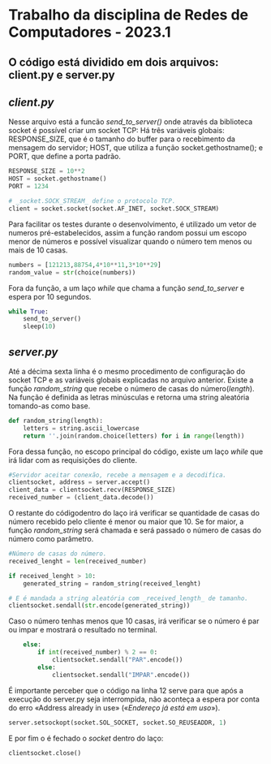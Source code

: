 # Trabalho da disciplina de Redes de Computadores - 2023.1

## O código está dividido em dois arquivos: client.py e server.py

## *client.py*
Nesse arquivo está a funcão _send_to_server()_ onde através da biblioteca socket é possível criar um socket TCP:
Há três variáveis globais: RESPONSE_SIZE, que é o tamanho do buffer para o recebimento da mensagem do servidor;
HOST, que utiliza a função socket.gethostname(); e PORT, que define a porta padrão.
```python
RESPONSE_SIZE = 10**2
HOST = socket.gethostname()
PORT = 1234
```

```python
# _socket.SOCK_STREAM_ define o protocolo TCP.
client = socket.socket(socket.AF_INET, socket.SOCK_STREAM)
```
Para facilitar os testes durante o desenvolvimento, é utilizado um vetor de numeros pré-estabelecidos, assim a função random possui um escopo menor de números e possível visualizar quando o número tem menos ou mais de 10 casas.
```python
numbers = [121213,88754,4*10**11,3*10**29]
random_value = str(choice(numbers))
```
Fora da função, a um laço _while_ que chama a função _send_to_server_ e espera por 10 segundos.
```python
while True:
    send_to_server()
    sleep(10)
```

## *server.py*

Até a décima sexta linha é o mesmo procedimento de configuração do socket TCP e as variáveis globais explicadas no arquivo anterior.
Existe a função _random_string_ que recebe o número de casas do número(_length_). Na função é definida as letras minúsculas e retorna uma string aleatória tomando-as como base.
```python
def random_string(length):
    letters = string.ascii_lowercase
    return ''.join(random.choice(letters) for i in range(length))
```
Fora dessa função, no escopo principal do código, existe um laço _while_ que irá lidar com as requisições do cliente.
```python
#Servidor aceitar conexão, recebe a mensagem e a decodifica.
clientsocket, address = server.accept()
client_data = clientsocket.recv(RESPONSE_SIZE)
received_number = (client_data.decode())
```

O restante do códigodentro do laço irá verificar se quantidade de casas do número recebido pelo cliente é menor ou maior que 10. Se for maior, a função _random_string_ será chamada e será passado o número de casas do número como parâmetro.
```python
#Número de casas do número.
received_lenght = len(received_number)
```
```python
if received_lenght > 10:
    generated_string = random_string(received_lenght)
```
```python
# E é mandada a string aleatória com _received_length_ de tamanho.
clientsocket.sendall(str.encode(generated_string))
```
Caso o número tenhas menos que 10 casas, irá verificar se o número é par ou impar e mostrará o resultado no terminal.
```python
    else:
        if int(received_number) % 2 == 0:
            clientsocket.sendall("PAR".encode())
        else:
            clientsocket.sendall("IMPAR".encode())
```
É importante perceber que o código na linha 12 serve para que após a execução do server.py seja interrompida, não aconteça a espera por conta do erro «Address already in use» («_Endereço já está em uso_»).
```python
server.setsockopt(socket.SOL_SOCKET, socket.SO_REUSEADDR, 1)
```
E por fim o é fechado o _socket_ dentro do laço:
```python
clientsocket.close()
```
